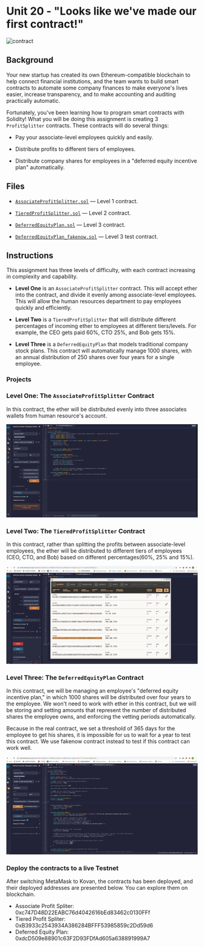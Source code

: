 # Unit 20 - "Looks like we've made our first contract!"

![contract](https://image.shutterstock.com/z/stock-photo-two-hands-handshake-polygonal-low-poly-hud-illustration-smart-contract-agreement-blockchain-and-1161295627.jpg)

## Background

Your new startup has created its own Ethereum-compatible blockchain to help connect financial institutions, and the team wants to build smart contracts to automate some company finances to make everyone's lives easier, increase transparency, and to make accounting and auditing practically automatic.

Fortunately, you've been learning how to program smart contracts with Solidity! What you will be doing this assignment is creating 3 `ProfitSplitter` contracts. These contracts will do several things:

* Pay your associate-level employees quickly and easily.

* Distribute profits to different tiers of employees.

* Distribute company shares for employees in a "deferred equity incentive plan" automatically.

## Files

* [`AssociateProfitSplitter.sol`](splitter/AssociateProfitSplitter.sol) — Level 1 contract.

* [`TieredProfitSplitter.sol`](splitter/TieredProfitSplitter.sol) — Level 2 contract.

* [`DeferredEquityPlan.sol`](splitter/DeferredEquityPlan.sol) — Level 3 contract.

* [`DeferredEquityPlan_fakenow.sol`](splitter/DeferredEquityPlan_fakenow.sol) — Level 3 test contract.

## Instructions

This assignment has three levels of difficulty, with each contract increasing in complexity and capability. 

* **Level One** is an `AssociateProfitSplitter` contract. This will accept ether into the contract, and divide it evenly among associate-level employees. This will allow the human resources department to pay employees quickly and efficiently.

* **Level Two** is a `TieredProfitSplitter` that will distribute different percentages of incoming ether to employees at different tiers/levels. For example, the CEO gets paid 60%, CTO 25%, and Bob gets 15%.

* **Level Three** is a `DeferredEquityPlan` that models traditional company stock plans. This contract will automatically manage 1000 shares, with an annual distribution of 250 shares over four years for a single employee.

### Projects

### Level One: The `AssociateProfitSplitter` Contract

In this contract, the ether will be distributed evenly into three associates wallets from human resource's account. 

![associatesplitter](Images/profitsplitter.gif)

### Level Two: The `TieredProfitSplitter` Contract

In this contract, rather than splitting the profits between associate-level employees, the ether will be distributed to different tiers of employees (CEO, CTO, and Bob) based on different percentages(60%, 25% and 15%).

![tieredprofit](Images/tieredprofit%20.gif)

### Level Three: The `DeferredEquityPlan` Contract

In this contract, we will be managing an employee's "deferred equity incentive plan," in which 1000 shares will be distributed over four years to the employee. We won't need to work with ether in this contract, but we will be storing and setting amounts that represent the number of distributed shares the employee owns, and enforcing the vetting periods automatically.

Because in the real contract, we set a threshold of 365 days for the employee to get his shares, it is impossible for us to wait for a year to test this contract. We use fakenow contract instead to test if this contract can work well.

![Equity](Images/equity.gif)

### Deploy the contracts to a live Testnet

After switching MetaMask to Kovan, the contracts has been deployed, and  their deployed addresses are presented below. You can explore them on blockchain. 

* Associate Profit Spliter: 0xc747D48D22EABC76d4042616bEd83462c0130FFf
* Tiered Profit Spliter: 0xB3933c2543934A386284BFFF53985859c2Dd59d6
* Deferred Equity Plan: 0xdcD509e88901c63F2D93FDfAd605a638891999A7

